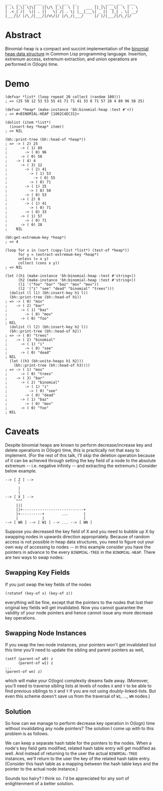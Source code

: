     ___  __ __   ____ _    __ ___  __        _  _ ____ ___  ____
    | .\ |_\| \|\|   ||\/\ |_\|  \ | |   ___ ||_|\| __\|  \ | . \
    | .<_| /|  \|| . ||   \| /| . \| |__|___\| _ ||  ]_| . \| __/
    |___/|/ |/\_/|___/|/v\/|/ |/\_/|___/     |/ |/|___/|/\_/|/


# Abstract

Binomial-heap is a compact and  succint implementation of the [binomial heap data structure](http://en.wikipedia.org/wiki/Binomial_heap) in Common Lisp programming language. Insertion,  extremum access, extremum extraction, and union operations are performed in O(logn) time.


# Demo

    (defvar *list* (loop repeat 20 collect (random 100)))
    ; => (25 50 12 53 53 55 41 71 71 41 33 8 71 57 28 4 89 96 58 25)

    (defvar *heap* (make-instance 'bh:binomial-heap :test #'<))
    ; => #<BINOMIAL-HEAP {1002C4EC31}>

    (dolist (item *list*)
      (insert-key *heap* item))
    ; => NIL

    (bh::print-tree (bh::head-of *heap*))
    ; => -> ( 2) 25
    ;      -> ( 1) 89
    ;        -> ( 0) 96
    ;      -> ( 0) 58
    ;    -> ( 4) 4
    ;      -> ( 3) 12
    ;        -> ( 2) 41
    ;          -> ( 1) 53
    ;            -> ( 0) 55
    ;          -> ( 0) 71
    ;        -> ( 1) 25
    ;          -> ( 0) 50
    ;        -> ( 0) 53
    ;      -> ( 2) 8
    ;        -> ( 1) 41
    ;          -> ( 0) 71
    ;        -> ( 0) 33
    ;      -> ( 1) 57
    ;        -> ( 0) 71
    ;      -> ( 0) 28
    ;    NIL

    (bh:get-extremum-key *heap*)
    ; => 4

    (loop for x in (sort (copy-list *list*) (test-of *heap*))
          for y = (extract-extremum-key *heap*)
          unless (= x y)
          collect (cons x y))
    ; => NIL

    (let ((h1 (make-instance 'bh:binomial-heap :test #'string<))
          (h2 (make-instance 'bh:binomial-heap :test #'string<))
          (l1 '("foo" "bar" "baz" "mov" "mov"))
          (l2 '("i" "see" "dead" "binomial" "trees")))
      (dolist (l l1) (bh:insert-key h1 l))
      (bh::print-tree (bh::head-of h1))
    ; => -> ( 0) "mov"
    ;    -> ( 2) "bar"
    ;      -> ( 1) "baz"
    ;        -> ( 0) "mov"
    ;      -> ( 0) "foo"
    ; NIL
      (dolist (l l2) (bh:insert-key h2 l))
      (bh::print-tree (bh::head-of h2))
    ; => -> ( 0) "trees"
    ;    -> ( 2) "binomial"
    ;      -> ( 1) "i"
    ;        -> ( 0) "see"
    ;      -> ( 0) "dead"
    ; NIL
      (let ((h3 (bh:unite-heaps h1 h2)))
        (bh::print-tree (bh::head-of h3))))
    ; => -> ( 1) "mov"
    ;      -> ( 0) "trees"
    ;    -> ( 3) "bar"
    ;      -> ( 2) "binomial"
    ;        -> ( 1) "i"
    ;          -> ( 0) "see"
    ;        -> ( 0) "dead"
    ;      -> ( 1) "baz"
    ;        -> ( 0) "mov"
    ;      -> ( 0) "foo"
    ; NIL

# Caveats

Despite binomial  heaps are  known to perform  decrease/increase key  and delete operations in O(logn) time, this is practically not that easy to implement. (For the rest  of this talk, I'll  skip the deletion  operation because of it  can be achieved through  setting the key  field of a  node to the absolute  extremum -- i.e.  negative infinity -- and extracting the extremum.) Consider below example.

    --> [ Z ] -->
          ^
          |
          |
    --> [ X ] -->
         ^^^
         |||
         ||+----------------------------+
         |+----------+        ...       |
         |           |                  |
    --> [ W0 ] --> [ W1 ] --> ... --> [ WN ]

Suppose you decreased the key field of X and you need to bubble up X by swapping nodes  in upwards  direction  appropriately.  Because of  random access is  not possible  in heap  data  structures, you  need to  figure  out your  own way  of accessing to nodes -- in this  example consider you have the pointers in advance to the  every `BINOMIAL-TREE` in the `BINOMIAL-HEAP`. There are two  ways to swap nodes:

## Swapping Key Fields

If you just swap the key fields of the nodes

    (rotatef (key-of x) (key-of z))

everything will be fine, except that the pointers to the nodes that lost their original  key fields  will  get  invalidated.  Now  you  cannot guarantee the validity of  your node pointers and  hence cannot issue any  more decrease key operations.

## Swapping Node Instances

If you  swap the two node  instances, your pointers won't  get invalidated but this time you'll need to update the sibling and parent pointers as well,

    (setf (parent-of w0) z
          (parent-of w1) z
    ...
    (parent-of wn) z)

which will make  your O(logn) complexity dreams fade  away.  (Moreover, you'll need to traverse sibling  lists at levels of nodes `X` and `Y` to be able to find previous siblings to `X` and `Y` if you are not using doubly-linked-lists. But even this scheme doesn't save us from the traversal of `W1`, ..., `WN` nodes.)

## Solution

So how can we manage to perform decrease key operation in O(logn) time without invalidating any node pointers? The solution I come up with to this problem is as follows.

We can keep a separate hash table for the pointers to the nodes. When a node's key  field  gets modified,  related  hash table  entry  will  get modified  as well. And instead of returning to the user the actual `BINOMIAL-TREE` instances, we'll return  to the user the key  of the related hash  table entry. (Consider this hash table  as a mapping between  the hash table keys and  the pointer to the actual node instance.)

Sounds too hairy? I think so. I'd be appreciated for any sort of enlightenment of a better solution.
